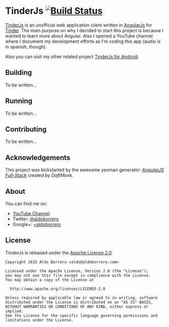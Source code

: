 # TinderJs [![Build Status](https://travis-ci.org/aldoborrero/tinderjs.svg)](https://travis-ci.org/aldoborrero/tinderjs)

[TinderJs](https://tinderjs.com/) is an unofficial web application client written in [AngularJs](http://angularjs.org) for [Tinder](http://gotinder.com). 
The main purpose on why I decided to start this project is because I wanted to learn more about Angular. Also I opened a YouTube channel where I document my development efforts as I'm coding this app (audio is in spanish, though).

Also you can visit my other related project [TinderJs for Android](http://github.com/aldoborrero/tinderjs-android).

## <a name="building"></a> Building

To be written…

## <a name="running"></a> Running

To be written…

## <a name="contributing"></a> Contributing

To be written…

## <a name="acknowledgements"></a> Acknowledgements

This project was kickstarted by the awesome yeoman generator: [*AngularJS Full-Stack*](https://github.com/DaftMonk/generator-angular-fullstack#service) created by *DaftMonk*.

## <a name="about"></a> About

You can find me on:

- [YouTube Channel](https://www.youtube.com/user/aldoborrero)
- Twitter: [@aldoborrero](http://twitter.com/aldoborrero)
- Google+: [+aldoborrero](http://plus.google.com/+aldoborrero)

## <a name="license"></a> License

TinderJs is released under the [Apache License 2.0](http://www.apache.org/licenses/LICENSE-2.0).


    Copyright 2015 Aldo Borrero <aldo@aldoborrero.com>

    Licensed under the Apache License, Version 2.0 (the "License");
    you may not use this file except in compliance with the License.
    You may obtain a copy of the License at

      http://www.apache.org/licenses/LICENSE-2.0

    Unless required by applicable law or agreed to in writing, software
    distributed under the License is distributed on an "AS IS" BASIS,
    WITHOUT WARRANTIES OR CONDITIONS OF ANY KIND, either express or implied.
    See the License for the specific language governing permissions and
    limitations under the License.
